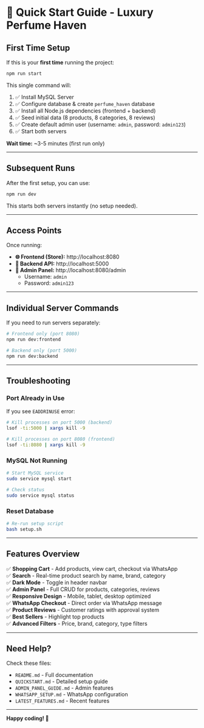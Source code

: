 # 🚀 Quick Start Guide - Luxury Perfume Haven

## First Time Setup

If this is your **first time** running the project:

```bash
npm run start
```

This single command will:
1. ✅ Install MySQL Server
2. ✅ Configure database & create `perfume_haven` database  
3. ✅ Install all Node.js dependencies (frontend + backend)
4. ✅ Seed initial data (8 products, 8 categories, 8 reviews)
5. ✅ Create default admin user (username: `admin`, password: `admin123`)
6. ✅ Start both servers

**Wait time:** ~3-5 minutes (first run only)

---

## Subsequent Runs

After the first setup, you can use:

```bash
npm run dev
```

This starts both servers instantly (no setup needed).

---

## Access Points

Once running:

- **🌐 Frontend (Store):** http://localhost:8080
- **🔧 Backend API:** http://localhost:5000
- **👤 Admin Panel:** http://localhost:8080/admin
  - Username: `admin`
  - Password: `admin123`

---

## Individual Server Commands

If you need to run servers separately:

```bash
# Frontend only (port 8080)
npm run dev:frontend

# Backend only (port 5000)
npm run dev:backend
```

---

## Troubleshooting

### Port Already in Use

If you see `EADDRINUSE` error:

```bash
# Kill processes on port 5000 (backend)
lsof -ti:5000 | xargs kill -9

# Kill processes on port 8080 (frontend)
lsof -ti:8080 | xargs kill -9
```

### MySQL Not Running

```bash
# Start MySQL service
sudo service mysql start

# Check status
sudo service mysql status
```

### Reset Database

```bash
# Re-run setup script
bash setup.sh
```

---

## Features Overview

✅ **Shopping Cart** - Add products, view cart, checkout via WhatsApp  
✅ **Search** - Real-time product search by name, brand, category  
✅ **Dark Mode** - Toggle in header navbar  
✅ **Admin Panel** - Full CRUD for products, categories, reviews  
✅ **Responsive Design** - Mobile, tablet, desktop optimized  
✅ **WhatsApp Checkout** - Direct order via WhatsApp message  
✅ **Product Reviews** - Customer ratings with approval system  
✅ **Best Sellers** - Highlight top products  
✅ **Advanced Filters** - Price, brand, category, type filters

---

## Need Help?

Check these files:
- `README.md` - Full documentation
- `QUICKSTART.md` - Detailed setup guide
- `ADMIN_PANEL_GUIDE.md` - Admin features
- `WHATSAPP_SETUP.md` - WhatsApp configuration
- `LATEST_FEATURES.md` - Recent features

---

**Happy coding! 🎉**
